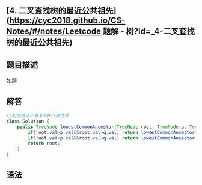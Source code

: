 ## [4. 二叉查找树的最近公共祖先](https://cyc2018.github.io/CS-Notes/#/notes/Leetcode 题解 - 树?id=_4-二叉查找树的最近公共祖先)

## 题目描述

如题

## 解答



```java
//利用结点不重复和BST的性质
class Solution {
    public TreeNode lowestCommonAncestor(TreeNode root, TreeNode p, TreeNode q) {
        if(root.val>p.val&&root.val>q.val) return lowestCommonAncestor(root.left,p,q);
        if(root.val<p.val&&root.val<q.val) return lowestCommonAncestor(root.right,p,q);
        return root;
    }
}
```

## 语法

